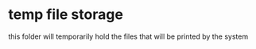 # temp file storage

this folder will temporarily hold the files that will be printed by the system
